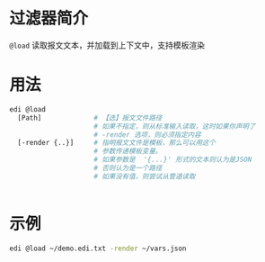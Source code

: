 # 过滤器简介

`@load` 读取报文文本，并加载到上下文中，支持模板渲染

# 用法

```bash
edi @load 
  [Path]             # 【选】报文文件路径
  					 # 如果不指定，则从标准输入读取，这时如果你声明了
  					 # -render 选项，则必须指定内容	
  [-render {..}]     # 指明报文文件是模板，那么可以用这个
                     # 参数传递模板变量。
                     # 如果参数是  '{...}' 形式的文本则认为是JSON
                     # 否则认为是一个路径
                     # 如果没有值，则尝试从管道读取
  
```

# 示例

```bash
edi @load ~/demo.edi.txt -render ~/vars.json 
```
